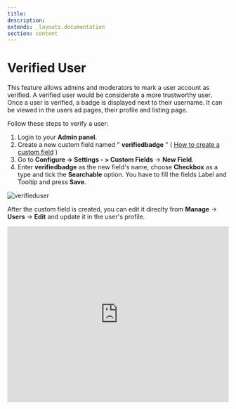 ```yaml
---
title:
description:
extends: _layouts.documentation
section: content
---
```


# Verified User

This  feature allows admins and moderators to mark a user account as verified. 
A verified user would be considerate a more trustworthy user. Once a user is verified, a badge is displayed next to their username. It can be viewed in the users ad pages, their profile and listing page.

Follow these steps to verify a user:

1.  Login to your **Admin panel**.
2.  Create a new custom field named " **verifiedbadge** "  ( [How to create a custom field](Custom-fields-create-custom-fields.md)  )
3.  Go to **Configure -> Settings - > Custom Fields**  ->  **New Field**.
4.  Enter  **verifiedbadge** as the new field's name, choose  **Checkbox** as a type  and tick the  **Searchable** option.  You have to fill the fields Label and Tooltip and press  **Save**.

![verifieduser](https://raw.githubusercontent.com/yclas/guides/master/images/verifieduser.png)

After the custom field is created, you can edit it direclty from **Manage** -> **Users** -> **Edit**  and update it in the user's profile. 


<iframe width="100%" height="400px" src="https://www.youtube.com/embed/U8X5kS04tLQ" title="Yclas video" frameborder="0" allow="accelerometer; autoplay; clipboard-write; encrypted-media; gyroscope; picture-in-picture" allowfullscreen></iframe>
 



